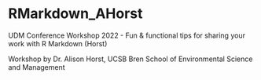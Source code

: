 # RMarkdown_AHorst
UDM Conference Workshop 2022 - Fun &amp; functional tips for sharing your work with R Markdown (Horst)

Workshop by Dr. Alison Horst, UCSB Bren School of Environmental Science and Management
